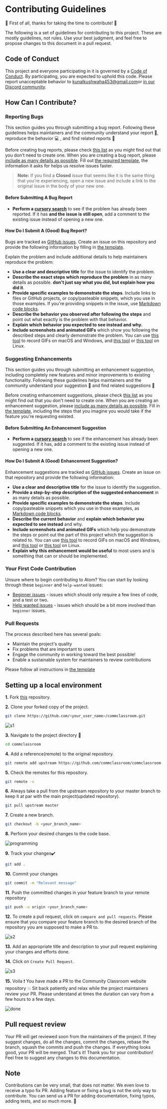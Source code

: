 # Contributing Guidelines

🎉 First of all, thanks for taking the time to contribute! 🎉

The following is a set of guidelines for contributing to this project. These are mostly guidelines, not rules. Use your best judgment, and feel free to propose changes to this document in a pull request.

## Code of Conduct

This project and everyone participating in it is governed by a [Code of Conduct](https://github.com/commclassroom/commclassroom/blob/master/CODE_OF_CONDUCT.md). By participating, you are expected to uphold this code. Please report unacceptable behavior to [kunalkushwaha453@gmail.com](kunalkushwaha453@gmail.com)or [in our Discord community](https://discord.io/commclassroom).

## How Can I Contribute?

### Reporting Bugs

This section guides you through submitting a bug report. Following these guidelines helps maintainers and the community understand your report 📝, reproduce the behavior 💻 , and find related reports 🔎

Before creating bug reports, please check [this list](#before-submitting-a-bug-report) as you might find out that you don't need to create one. When you are creating a bug report, please [include as many details as possible](#how-do-i-submit-a-good-bug-report). Fill out [the required template](https://github.com/commclassroom/commclassroom/blob/master/.github/ISSUE_TEMPLATE/bug_report.yml), the information it asks for helps us resolve issues faster.

> **Note:** If you find a **Closed** issue that seems like it is the same thing that you're experiencing, open a new issue and include a link to the original issue in the body of your new one.

#### Before Submitting A Bug Report

- **Perform a [cursory search](https://github.com/commclassroom/commclassroom/issues)** to see if the problem has already been reported. If it has **and the issue is still open**, add a comment to the existing issue instead of opening a new one.

#### How Do I Submit A (Good) Bug Report?

Bugs are tracked as [GitHub issues](https://guides.github.com/features/issues/). Create an issue on this repository and provide the following information by filling in [the template](https://github.com/commclassroom/commclassroom/blob/master/.github/ISSUE_TEMPLATE/bug_report.yml).

Explain the problem and include additional details to help maintainers reproduce the problem:

- **Use a clear and descriptive title** for the issue to identify the problem.
- **Describe the exact steps which reproduce the problem** in as many details as possible. **don't just say what you did, but explain how you did it**.
- **Provide specific examples to demonstrate the steps**. Include links to files or GitHub projects, or copy/pasteable snippets, which you use in those examples. If you're providing snippets in the issue, use [Markdown code blocks](https://help.github.com/articles/markdown-basics/#multiple-lines).
- **Describe the behavior you observed after following the steps** and point out what exactly is the problem with that behavior.
- **Explain which behavior you expected to see instead and why.**
- **Include screenshots and animated GIFs** which show you following the described steps and clearly demonstrate the problem. You can use [this tool](https://www.cockos.com/licecap/) to record GIFs on macOS and Windows, and [this tool](https://github.com/colinkeenan/silentcast) or [this tool](https://github.com/GNOME/byzanz) on Linux.

### Suggesting Enhancements

This section guides you through submitting an enhancement suggestion, including completely new features and minor improvements to existing functionality. Following these guidelines helps maintainers and the community understand your suggestion 📝 and find related suggestions 🔎

Before creating enhancement suggestions, please check [this list](#before-submitting-an-enhancement-suggestion) as you might find out that you don't need to create one. When you are creating an enhancement suggestion, please [include as many details as possible](#how-do-i-submit-a-good-enhancement-suggestion). Fill in [the template](https://github.com/commclassroom/commclassroom/blob/master/.github/ISSUE_TEMPLATE/feature_request.yml), including the steps that you imagine you would take if the feature you're requesting existed.

#### Before Submitting An Enhancement Suggestion

- **Perform a [cursory search](https://github.com/commclassroom/commclassroom/issues)** to see if the enhancement has already been suggested. If it has, add a comment to the existing issue instead of opening a new one.

#### How Do I Submit A (Good) Enhancement Suggestion?

Enhancement suggestions are tracked as [GitHub issues](https://guides.github.com/features/issues/). Create an issue on that repository and provide the following information:

- **Use a clear and descriptive title** for the issue to identify the suggestion.
- **Provide a step-by-step description of the suggested enhancement** in as many details as possible.
- **Provide specific examples to demonstrate the steps**. Include copy/pasteable snippets which you use in those examples, as [Markdown code blocks](https://help.github.com/articles/markdown-basics/#multiple-lines).
- **Describe the current behavior** and **explain which behavior you expected to see instead** and why.
- **Include screenshots and animated GIFs** which help you demonstrate the steps or point out the part of this project which the suggestion is related to. You can use [this tool](https://www.cockos.com/licecap/) to record GIFs on macOS and Windows, and [this tool](https://github.com/colinkeenan/silentcast) or [this tool](https://github.com/GNOME/byzanz) on Linux.
- **Explain why this enhancement would be useful** to most users and is something that can or should be implemented.

### Your First Code Contribution

Unsure where to begin contributing to Atom? You can start by looking through these `beginner` and `help-wanted` issues:

- [Beginner issues](https://github.com/commclassroom/commclassroom/issues?q=is%3Aopen+is%3Aissue+label%3A%22good+first+issue%22) - issues which should only require a few lines of code, and a test or two.
- [Help wanted issues](https://github.com/commclassroom/commclassroom/issues?q=is%3Aopen+is%3Aissue+label%3A%22help+wanted%22) - issues which should be a bit more involved than `beginner` issues.

### Pull Requests

The process described here has several goals:

- Maintain the project's quality
- Fix problems that are important to users
- Engage the community in working toward the best possible!
- Enable a sustainable system for maintainers to review contributions

Please follow all instructions in [the template](hhttps://github.com/commclassroom/commclassroom/blob/master/.github/PULL_REQUEST_TEMPLATE.md)

## Setting up a local environment

**1.** Fork [this](https://github.com/commclassroom/commclassroom) repository.

**2.** Clone your forked copy of the project.

```bash
git clone https://github.com/<your_user_name>/commclassroom.git
```

![s1](https://raw.githubusercontent.com/commclassroom/commclassroom/master/Img/s1.png)

**3.** Navigate to the project directory :file_folder:

```bash
cd commclassroom
```

**4.** Add a reference(remote) to the original repository.

```bash
git remote add upstream https://github.com/commclassroom/commclassroom.git
```

**5.** Check the remotes for this repository.

```bash
git remote -v
```

**6.** Always take a pull from the upstream repository to your master branch to keep it at par with the main project(updated repository).

```bash
git pull upstream master
```

**7.** Create a new branch.

```bash
git checkout -b <your_branch_name>
```

**8.** Perform your desired changes to the code base.

![programming](https://raw.githubusercontent.com/commclassroom/commclassroom/master/Img/programming.gif)

**9.** Track your changes:heavy_check_mark:

```bash
git add .
```

**10.** Commit your changes

```bash
git commit -m "Relevant message"
```

**11.** Push the committed changes in your feature branch to your remote repository

```bash
git push -u origin <your_branch_name>
```

**12.** To create a pull request, click on `compare and pull requests`. Please ensure that you compare your feature branch to the desired branch of the repository you are supposed to make a PR to.

![s2](https://raw.githubusercontent.com/commclassroom/commclassroom/master/Img/s2.png)

**13.** Add an appropriate title and description to your pull request explaining your changes and efforts done.

**14.** Click on `Create Pull Request`.

![s3](https://raw.githubusercontent.com/commclassroom/commclassroom/master/Img/s3.png)

**15.** Voila :exclamation: You have made a PR to the Community Classroom website repository :boom: Sit back patiently and relax while the project maintainers review your PR. Please understand at times the duration can vary from a few hours to a few days.

![done](https://raw.githubusercontent.com/commclassroom/commclassroom/master/Img/done.gif)

## Pull request review

Your PR will get reviewed soon from the maintainers of the project. If they suggest changes, do all the changes, commit the changes, rebase the branch, squash the commits and push the changes. If everything looks good, your PR will be merged. That's it! Thank you for your contribution! Feel free to suggest any changes to this documentation.

## Note

Contributions can be very small, that does not matter. We even love to receive a typo fix PR. Adding feature or fixing a bug is not the only way to contribute. You can send us a PR for adding documentation, fixing typos, adding tests, and so much more. 🎉
